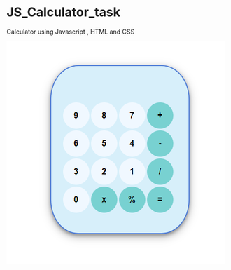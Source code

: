 # JS_Calculator_task
Calculator using Javascript , HTML and CSS

![alt text](https://github.com/hadeelsameh/JS_Calculator_task/blob/main/calculator_frontend.PNG)
